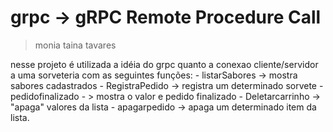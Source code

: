 # grpc -> gRPC Remote Procedure Call
> monia taina tavares

nesse projeto é utilizada a idéia do grpc quanto a conexao cliente/servidor a uma sorveteria com as seguintes funções:
    - listarSabores -> mostra sabores cadastrados
    - RegistraPedido -> registra um determinado sorvete
    - pedidofinalizado - > mostra o valor e pedido finalizado
    - Deletarcarrinho -> "apaga" valores da lista
    - apagarpedido -> apaga um determinado item da lista.
  

